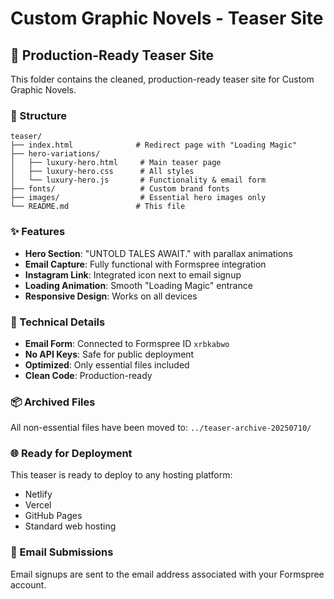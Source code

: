 # Custom Graphic Novels - Teaser Site

## 🚀 Production-Ready Teaser Site

This folder contains the cleaned, production-ready teaser site for Custom Graphic Novels.

### 📁 Structure
```
teaser/
├── index.html              # Redirect page with "Loading Magic"
├── hero-variations/
│   ├── luxury-hero.html     # Main teaser page
│   ├── luxury-hero.css      # All styles
│   └── luxury-hero.js       # Functionality & email form
├── fonts/                   # Custom brand fonts
├── images/                  # Essential hero images only
└── README.md               # This file
```

### ✨ Features
- **Hero Section**: "UNTOLD TALES AWAIT." with parallax animations
- **Email Capture**: Fully functional with Formspree integration
- **Instagram Link**: Integrated icon next to email signup
- **Loading Animation**: Smooth "Loading Magic" entrance
- **Responsive Design**: Works on all devices

### 🔧 Technical Details
- **Email Form**: Connected to Formspree ID `xrbkabwo`
- **No API Keys**: Safe for public deployment
- **Optimized**: Only essential files included
- **Clean Code**: Production-ready

### 📦 Archived Files
All non-essential files have been moved to:
`../teaser-archive-20250710/`

### 🌐 Ready for Deployment
This teaser is ready to deploy to any hosting platform:
- Netlify
- Vercel  
- GitHub Pages
- Standard web hosting

### 📧 Email Submissions
Email signups are sent to the email address associated with your Formspree account.